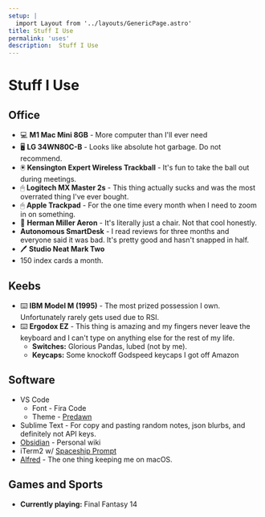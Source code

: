 ```yaml
---
setup: |
  import Layout from '../layouts/GenericPage.astro'
title: Stuff I Use
permalink: 'uses'
description:  Stuff I Use
---
```


# Stuff I Use

## Office

* 💻 **M1 Mac Mini 8GB** - More computer than I'll ever need
* 🖥 **LG 34WN80C-B** - Looks like absolute hot garbage. Do not recommend.
* 🖲 **Kensington Expert Wireless Trackball** - It's fun to take the ball out during meetings.
* 🖱 **Logitech MX Master 2s** - This thing actually sucks and was the most overrated thing I've ever bought.
* 🖱 **Apple Trackpad** - For the one time every month when I need to zoom in on something.
* 💺 **Herman Miller Aeron** - It's literally just a chair. Not that cool honestly.  
* **Autonomous SmartDesk** - I read reviews for three months and everyone said it was bad. It's pretty good and hasn't snapped in half.
* 🖊 **Studio Neat Mark Two**
* 150 index cards a month.

## Keebs

* ⌨️ **IBM Model M (1995)** - The most prized possession I own. Unfortunately rarely gets used due to RSI.
* ⌨️ **Ergodox EZ** - This thing is amazing and my fingers never leave the keyboard and I can't type on anything else for the rest of my life.
  * **Switches:** Glorious Pandas, lubed (not by me).
  * **Keycaps:** Some knockoff Godspeed keycaps I got off Amazon

## Software

* VS Code
  * Font - Fira Code
  * Theme - [Predawn](https://github.com/jamiewilson/predawn)
* Sublime Text - For copy and pasting random notes, json blurbs, and definitely not API keys.
* [Obsidian](https://obsidian.md/) - Personal wiki
* iTerm2 w/ [Spaceship Prompt](https://github.com/spaceship-prompt/spaceship-prompt)
* [Alfred](https://www.alfredapp.com/) - The one thing keeping me on macOS.

## Games and Sports
* **Currently playing:** Final Fantasy 14